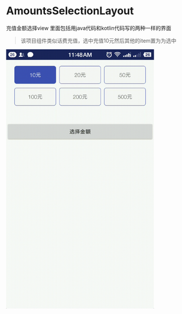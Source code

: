 # AmountsSelectionLayout
充值金额选择view 里面包括用java代码和kotlin代码写的两种一样的界面
> 该项目组件类似话费充值，选中充值10元然后其他的item置为为选中
<img src="https://github.com/roseluo0215/AmountsSelectionLayout/blob/master/app/src/main/res/drawable/amounts_selection_layout.gif" width="400" height="700" alt="图片加载失败时，显示这段字"/>
